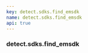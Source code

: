 ```yaml
---
key: detect.sdks.find_emsdk
name: detect.sdks.find_emsdk
api: true
---
```


### detect.sdks.find_emsdk
